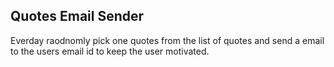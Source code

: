 ## Quotes Email Sender

Everday raodnomly pick one quotes from the list of quotes and send a email to the users email id to keep the user motivated.
